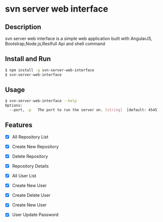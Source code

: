 # svn server web interface


## Description

svn server web interface is a simple web application built with AngularJS, Bootstrap,Node.js,Restfull Api and shell command


## Install and Run

```bash
$ npm install -g svn-server-web-interface
$ svn-server-web-interface
```

## Usage

```bash
$ svn-server-web-interface --help
Options:
  --port, -p   The port to run the server on. [string]  [default: 4545]
```

## Features

- [x] All Repository List
- [x] Create New Repository
- [x] Delete Repository
- [x] Repository Details
- [x] All User List
- [x] Create New User
- [x] Create Delete User
- [x] Create New User
- [x] User Update Password



